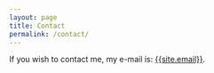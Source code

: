 ```yaml
---
layout: page
title: Contact
permalink: /contact/
---
```

If you wish to contact me, my e-mail is: [{{site.email}}](mailto:{{site.email}}).
